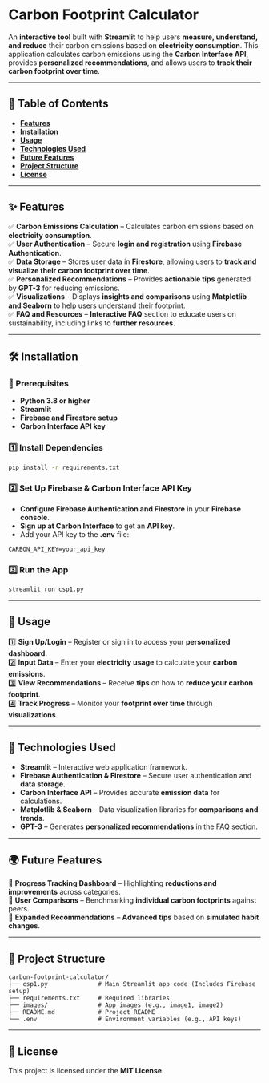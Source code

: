 # **Carbon Footprint Calculator**  

An **interactive tool** built with **Streamlit** to help users **measure, understand, and reduce** their carbon emissions based on **electricity consumption**. This application calculates carbon emissions using the **Carbon Interface API**, provides **personalized recommendations**, and allows users to **track their carbon footprint over time**.  

---

## **📌 Table of Contents**  
- [**Features**](#features)  
- [**Installation**](#installation)  
- [**Usage**](#usage)  
- [**Technologies Used**](#technologies-used)  
- [**Future Features**](#future-features)  
- [**Project Structure**](#project-structure)  
- [**License**](#license)  

---

## **✨ Features**  

✅ **Carbon Emissions Calculation** – Calculates carbon emissions based on **electricity consumption**.  
✅ **User Authentication** – Secure **login and registration** using **Firebase Authentication**.  
✅ **Data Storage** – Stores user data in **Firestore**, allowing users to **track and visualize their carbon footprint over time**.  
✅ **Personalized Recommendations** – Provides **actionable tips** generated by **GPT-3** for reducing emissions.  
✅ **Visualizations** – Displays **insights and comparisons** using **Matplotlib and Seaborn** to help users understand their footprint.  
✅ **FAQ and Resources** – **Interactive FAQ** section to educate users on sustainability, including links to **further resources**.  

---

## **🛠️ Installation**  

### **📌 Prerequisites**  
- **Python 3.8 or higher**  
- **Streamlit**  
- **Firebase and Firestore setup**  
- **Carbon Interface API key**  

### **1️⃣ Install Dependencies**  
```bash
pip install -r requirements.txt
```  

### **2️⃣ Set Up Firebase & Carbon Interface API Key**  
- **Configure Firebase Authentication and Firestore** in your **Firebase console**.  
- **Sign up at Carbon Interface** to get an **API key**.  
- Add your API key to the **.env** file:  

```plaintext
CARBON_API_KEY=your_api_key
```  

### **3️⃣ Run the App**  
```bash
streamlit run csp1.py
```  

---

## **📌 Usage**  

1️⃣ **Sign Up/Login** – Register or sign in to access your **personalized dashboard**.  
2️⃣ **Input Data** – Enter your **electricity usage** to calculate your **carbon emissions**.  
3️⃣ **View Recommendations** – Receive **tips** on how to **reduce your carbon footprint**.  
4️⃣ **Track Progress** – Monitor your **footprint over time** through **visualizations**.  

---

## **🚀 Technologies Used**  

- **Streamlit** – Interactive web application framework.  
- **Firebase Authentication & Firestore** – Secure user authentication and **data storage**.  
- **Carbon Interface API** – Provides accurate **emission data** for calculations.  
- **Matplotlib & Seaborn** – Data visualization libraries for **comparisons and trends**.  
- **GPT-3** – Generates **personalized recommendations** in the FAQ section.  

---

## **🌍 Future Features**  

🔹 **Progress Tracking Dashboard** – Highlighting **reductions and improvements** across categories.  
🔹 **User Comparisons** – Benchmarking **individual carbon footprints** against peers.  
🔹 **Expanded Recommendations** – **Advanced tips** based on **simulated habit changes**.  

---

## **📂 Project Structure**  
```plaintext
carbon-footprint-calculator/
├── csp1.py              # Main Streamlit app code (Includes Firebase setup)
├── requirements.txt     # Required libraries
├── images/              # App images (e.g., image1, image2)
├── README.md            # Project README
└── .env                 # Environment variables (e.g., API keys)
```  

---

## **📜 License**  
This project is licensed under the **MIT License**. 
